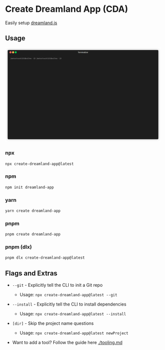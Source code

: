 # Create Dreamland App (CDA)

Easily setup [dreamland.js](https://github.com/mercuryworkshop/dreamlandjs)

## Usage

![exampleOfCDA](https://raw.githubusercontent.com/MotorTruck1221/dreamland-stuff/main/create-dreamland-app/example.gif)

### npx
```bash
npx create-dreamland-app@latest
```

### npm
```bash 
npm init dreamland-app
```

### yarn 
```bash 
yarn create dreamland-app 
```

### pnpm 
```bash 
pnpm create dreamland-app
```

### pnpm (dlx)
```bash
pnpm dlx create-dreamland-app@latest 
```

## Flags and Extras

- `--git` - Explicitly tell the CLI to init a Git repo
    - Usage: `npx create-dreamland-app@latest --git`
- `--install` - Explicitly tell the CLI to install dependencies
    - Usage: `npx create-dreamland-app@latest --install`
- `[dir]` - Skip the project name questions
    - Usage: `npx create-dreamland-app@latest newProject`

- Want to add a tool? Follow the guide here [./tooling.md](https://github.com/motortruck1221/dreamland-stuff/blob/main/create-dreamland-app/tooling.md)
